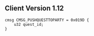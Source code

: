 ## Client Version 1.12

```rust,ignore
cmsg CMSG_PUSHQUESTTOPARTY = 0x019D {
    u32 quest_id;    
}

```

